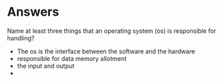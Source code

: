 # Answers


Name at least three things that an operating system (os) is responsible for handling?

- The os is the interface between the software and the hardware
- responsible for data memory allotment
- the input and output
-
